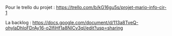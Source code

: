 Pour le trello du projet : https://trello.com/b/kG16gu5s/projet-mario-info-cir-1


La backlog : https://docs.google.com/document/d/113a8TveQ-ohylaDhloFDrAy16-o2IfiHf1a8NICv3qI/edit?usp=sharing
